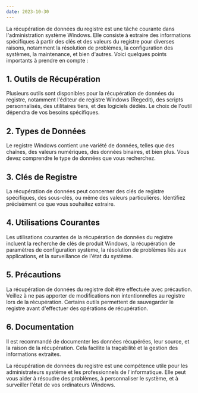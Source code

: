 ```yaml
---
date: 2023-10-30
---
```


La récupération de données du registre est une tâche courante dans l'administration système Windows. Elle consiste à extraire des informations spécifiques à partir des clés et des valeurs du registre pour diverses raisons, notamment la résolution de problèmes, la configuration des systèmes, la maintenance, et bien d'autres. Voici quelques points importants à prendre en compte :

## 1. Outils de Récupération

Plusieurs outils sont disponibles pour la récupération de données du registre, notamment l'éditeur de registre Windows (Regedit), des scripts personnalisés, des utilitaires tiers, et des logiciels dédiés. Le choix de l'outil dépendra de vos besoins spécifiques.

## 2. Types de Données

Le registre Windows contient une variété de données, telles que des chaînes, des valeurs numériques, des données binaires, et bien plus. Vous devez comprendre le type de données que vous recherchez.

## 3. Clés de Registre

La récupération de données peut concerner des clés de registre spécifiques, des sous-clés, ou même des valeurs particulières. Identifiez précisément ce que vous souhaitez extraire.

## 4. Utilisations Courantes

Les utilisations courantes de la récupération de données du registre incluent la recherche de clés de produit Windows, la récupération de paramètres de configuration système, la résolution de problèmes liés aux applications, et la surveillance de l'état du système.

## 5. Précautions

La récupération de données du registre doit être effectuée avec précaution. Veillez à ne pas apporter de modifications non intentionnelles au registre lors de la récupération. Certains outils permettent de sauvegarder le registre avant d'effectuer des opérations de récupération.

## 6. Documentation

Il est recommandé de documenter les données récupérées, leur source, et la raison de la récupération. Cela facilite la traçabilité et la gestion des informations extraites.

La récupération de données du registre est une compétence utile pour les administrateurs système et les professionnels de l'informatique. Elle peut vous aider à résoudre des problèmes, à personnaliser le système, et à surveiller l'état de vos ordinateurs Windows.

